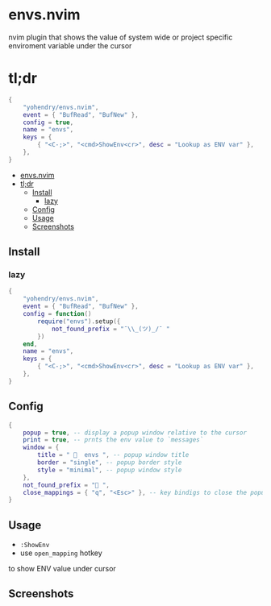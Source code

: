 # envs.nvim
nvim plugin that shows the value of system wide or project specific enviroment variable under the cursor

# tl;dr
```lua
{
    "yohendry/envs.nvim",
    event = { "BufRead", "BufNew" },
    config = true,
    name = "envs",
    keys = {
        { "<C-;>", "<cmd>ShowEnv<cr>", desc = "Lookup as ENV var" },
    },
}

```
<!--toc:start-->
- [envs.nvim](#envsnvim)
- [tl;dr](#tldr)
  - [Install](#install)
    - [lazy](#lazy)
  - [Config](#config)
  - [Usage](#usage)
  - [Screenshots](#screenshots)
<!--toc:end-->

## Install

### lazy
```lua
{
    "yohendry/envs.nvim",
    event = { "BufRead", "BufNew" },
    config = function()
        require("envs").setup({
            not_found_prefix = "¯\\_(ツ)_/¯ "
        })
    end,
    name = "envs",
    keys = {
        { "<C-;>", "<cmd>ShowEnv<cr>", desc = "Lookup as ENV var" },
    },
}
```

## Config
```lua
{
	popup = true, -- display a popup window relative to the cursor
	print = true, -- prnts the env value to `messages`
	window = {
		title = "   envs ", -- popup window title
		border = "single", -- popup border style
		style = "minimal", -- popup window style
	},
	not_found_prefix = " ",
	close_mappings = { "q", "<Esc>" }, -- key bindigs to close the popup
}
```

## Usage
- `:ShowEnv`
- use `open_mapping` hotkey

to show ENV value under cursor

## Screenshots

